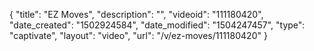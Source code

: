 {
    "title": "EZ Moves",
    "description": "",
    "videoid": "111180420",
    "date_created": "1502924584",
    "date_modified": "1504247457",
    "type": "captivate",
    "layout": "video",
    "url": "\/v\/ez-moves\/111180420"
}